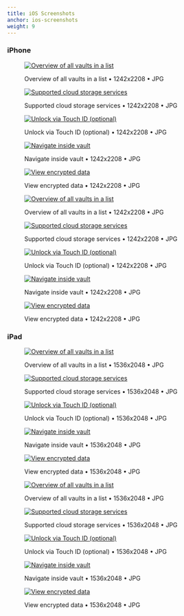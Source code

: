 ```yaml
---
title: iOS Screenshots
anchor: ios-screenshots
weight: 9
---
```

### iPhone

<div class="flex flex-wrap -mx-3">
  <div class="w-full px-3 md:w-1/2 lg:w-1/3">
    <figure class="rounded border border-gray-200 shadow-lg bg-white text-center p-2 mb-8">
      <a href="/presskit/en/iphone-screenshot-1.jpg"><img class="inline-block mb-2" src="/presskit/en/iphone-screenshot-1.jpg" alt="Overview of all vaults in a list"/></a>
      <figcaption>
        <p class="text-sm text-gray-500">Overview of all vaults in a list • 1242x2208 • JPG</p>
      </figcaption>
    </figure>
  </div>
  <div class="w-full px-3 md:w-1/2 lg:w-1/3">
    <figure class="rounded border border-gray-200 shadow-lg bg-white text-center p-2 mb-8">
      <a href="/presskit/en/iphone-screenshot-2.jpg"><img class="inline-block mb-2" src="/presskit/en/iphone-screenshot-2.jpg" alt="Supported cloud storage services"/></a>
      <figcaption>
        <p class="text-sm text-gray-500">Supported cloud storage services • 1242x2208 • JPG</p>
      </figcaption>
    </figure>
  </div>
  <div class="w-full px-3 md:w-1/2 lg:w-1/3">
    <figure class="rounded border border-gray-200 shadow-lg bg-white text-center p-2 mb-8">
      <a href="/presskit/en/iphone-screenshot-3.jpg"><img class="inline-block mb-2" src="/presskit/en/iphone-screenshot-3.jpg" alt="Unlock via Touch ID (optional)"/></a>
      <figcaption>
        <p class="text-sm text-gray-500">Unlock via Touch ID (optional) • 1242x2208 • JPG</p>
      </figcaption>
    </figure>
  </div>
  <div class="w-full px-3 md:w-1/2 lg:w-1/3">
    <figure class="rounded border border-gray-200 shadow-lg bg-white text-center p-2 mb-8">
      <a href="/presskit/en/iphone-screenshot-4.jpg"><img class="inline-block mb-2" src="/presskit/en/iphone-screenshot-4.jpg" alt="Navigate inside vault"/></a>
      <figcaption>
        <p class="text-sm text-gray-500">Navigate inside vault • 1242x2208 • JPG</p>
      </figcaption>
    </figure>
  </div>
  <div class="w-full px-3 md:w-1/2 lg:w-1/3">
    <figure class="rounded border border-gray-200 shadow-lg bg-white text-center p-2 mb-8">
      <a href="/presskit/en/iphone-screenshot-5.jpg"><img class="inline-block mb-2" src="/presskit/en/iphone-screenshot-5.jpg" alt="View encrypted data"/></a>
      <figcaption>
        <p class="text-sm text-gray-500">View encrypted data • 1242x2208 • JPG</p>
      </figcaption>
    </figure>
  </div>
</div>

<div class="flex flex-wrap -mx-3">
  <div class="w-full px-3 md:w-1/2 lg:w-1/3">
    <figure class="rounded border border-gray-200 shadow-lg bg-white text-center p-2 mb-8">
      <a href="/presskit/en/iphone-appstore-screenshot-1.jpg"><img class="inline-block mb-2" src="/presskit/en/iphone-appstore-screenshot-1.jpg" alt="Overview of all vaults in a list"/></a>
      <figcaption>
        <p class="text-sm text-gray-500">Overview of all vaults in a list • 1242x2208 • JPG</p>
      </figcaption>
    </figure>
  </div>
  <div class="w-full px-3 md:w-1/2 lg:w-1/3">
    <figure class="rounded border border-gray-200 shadow-lg bg-white text-center p-2 mb-8">
      <a href="/presskit/en/iphone-appstore-screenshot-2.jpg"><img class="inline-block mb-2" src="/presskit/en/iphone-appstore-screenshot-2.jpg" alt="Supported cloud storage services"/></a>
      <figcaption>
        <p class="text-sm text-gray-500">Supported cloud storage services • 1242x2208 • JPG</p>
      </figcaption>
    </figure>
  </div>
  <div class="w-full px-3 md:w-1/2 lg:w-1/3">
    <figure class="rounded border border-gray-200 shadow-lg bg-white text-center p-2 mb-8">
      <a href="/presskit/en/iphone-appstore-screenshot-3.jpg"><img class="inline-block mb-2" src="/presskit/en/iphone-appstore-screenshot-3.jpg" alt="Unlock via Touch ID (optional)"/></a>
      <figcaption>
        <p class="text-sm text-gray-500">Unlock via Touch ID (optional) • 1242x2208 • JPG</p>
      </figcaption>
    </figure>
  </div>
  <div class="w-full px-3 md:w-1/2 lg:w-1/3">
    <figure class="rounded border border-gray-200 shadow-lg bg-white text-center p-2 mb-8">
      <a href="/presskit/en/iphone-appstore-screenshot-4.jpg"><img class="inline-block mb-2" src="/presskit/en/iphone-appstore-screenshot-4.jpg" alt="Navigate inside vault"/></a>
      <figcaption>
        <p class="text-sm text-gray-500">Navigate inside vault • 1242x2208 • JPG</p>
      </figcaption>
    </figure>
  </div>
  <div class="w-full px-3 md:w-1/2 lg:w-1/3">
    <figure class="rounded border border-gray-200 shadow-lg bg-white text-center p-2 mb-8">
      <a href="/presskit/en/iphone-appstore-screenshot-5.jpg"><img class="inline-block mb-2" src="/presskit/en/iphone-appstore-screenshot-5.jpg" alt="View encrypted data"/></a>
      <figcaption>
        <p class="text-sm text-gray-500">View encrypted data • 1242x2208 • JPG</p>
      </figcaption>
    </figure>
  </div>
</div>

### iPad

<div class="flex flex-wrap -mx-3">
  <div class="w-full px-3 md:w-1/2 lg:w-1/3">
    <figure class="rounded border border-gray-200 shadow-lg bg-white text-center p-2 mb-8">
      <a href="/presskit/en/ipad-screenshot-1.jpg"><img class="inline-block mb-2" src="/presskit/en/ipad-screenshot-1.jpg" alt="Overview of all vaults in a list"/></a>
      <figcaption>
        <p class="text-sm text-gray-500">Overview of all vaults in a list • 1536x2048 • JPG</p>
      </figcaption>
    </figure>
  </div>
  <div class="w-full px-3 md:w-1/2 lg:w-1/3">
    <figure class="rounded border border-gray-200 shadow-lg bg-white text-center p-2 mb-8">
      <a href="/presskit/en/ipad-screenshot-2.jpg"><img class="inline-block mb-2" src="/presskit/en/ipad-screenshot-2.jpg" alt="Supported cloud storage services"/></a>
      <figcaption>
        <p class="text-sm text-gray-500">Supported cloud storage services • 1536x2048 • JPG</p>
      </figcaption>
    </figure>
  </div>
  <div class="w-full px-3 md:w-1/2 lg:w-1/3">
    <figure class="rounded border border-gray-200 shadow-lg bg-white text-center p-2 mb-8">
      <a href="/presskit/en/ipad-screenshot-3.jpg"><img class="inline-block mb-2" src="/presskit/en/ipad-screenshot-3.jpg" alt="Unlock via Touch ID (optional)"/></a>
      <figcaption>
        <p class="text-sm text-gray-500">Unlock via Touch ID (optional) • 1536x2048 • JPG</p>
      </figcaption>
    </figure>
  </div>
  <div class="w-full px-3 md:w-1/2 lg:w-1/3">
    <figure class="rounded border border-gray-200 shadow-lg bg-white text-center p-2 mb-8">
      <a href="/presskit/en/ipad-screenshot-4.jpg"><img class="inline-block mb-2" src="/presskit/en/ipad-screenshot-4.jpg" alt="Navigate inside vault"/></a>
      <figcaption>
        <p class="text-sm text-gray-500">Navigate inside vault • 1536x2048 • JPG</p>
      </figcaption>
    </figure>
  </div>
  <div class="w-full px-3 md:w-1/2 lg:w-1/3">
    <figure class="rounded border border-gray-200 shadow-lg bg-white text-center p-2 mb-8">
      <a href="/presskit/en/ipad-screenshot-5.jpg"><img class="inline-block mb-2" src="/presskit/en/ipad-screenshot-5.jpg" alt="View encrypted data"/></a>
      <figcaption>
        <p class="text-sm text-gray-500">View encrypted data • 1536x2048 • JPG</p>
      </figcaption>
    </figure>
  </div>
</div>

<div class="flex flex-wrap -mx-3">
  <div class="w-full px-3 md:w-1/2 lg:w-1/3">
    <figure class="rounded border border-gray-200 shadow-lg bg-white text-center p-2 mb-8">
      <a href="/presskit/en/ipad-appstore-screenshot-1.jpg"><img class="inline-block mb-2" src="/presskit/en/ipad-appstore-screenshot-1.jpg" alt="Overview of all vaults in a list"/></a>
      <figcaption>
        <p class="text-sm text-gray-500">Overview of all vaults in a list • 1536x2048 • JPG</p>
      </figcaption>
    </figure>
  </div>
  <div class="w-full px-3 md:w-1/2 lg:w-1/3">
    <figure class="rounded border border-gray-200 shadow-lg bg-white text-center p-2 mb-8">
      <a href="/presskit/en/ipad-appstore-screenshot-2.jpg"><img class="inline-block mb-2" src="/presskit/en/ipad-appstore-screenshot-2.jpg" alt="Supported cloud storage services"/></a>
      <figcaption>
        <p class="text-sm text-gray-500">Supported cloud storage services • 1536x2048 • JPG</p>
      </figcaption>
    </figure>
  </div>
  <div class="w-full px-3 md:w-1/2 lg:w-1/3">
    <figure class="rounded border border-gray-200 shadow-lg bg-white text-center p-2 mb-8">
      <a href="/presskit/en/ipad-appstore-screenshot-3.jpg"><img class="inline-block mb-2" src="/presskit/en/ipad-appstore-screenshot-3.jpg" alt="Unlock via Touch ID (optional)"/></a>
      <figcaption>
        <p class="text-sm text-gray-500">Unlock via Touch ID (optional) • 1536x2048 • JPG</p>
      </figcaption>
    </figure>
  </div>
  <div class="w-full px-3 md:w-1/2 lg:w-1/3">
    <figure class="rounded border border-gray-200 shadow-lg bg-white text-center p-2 mb-8">
      <a href="/presskit/en/ipad-appstore-screenshot-4.jpg"><img class="inline-block mb-2" src="/presskit/en/ipad-appstore-screenshot-4.jpg" alt="Navigate inside vault"/></a>
      <figcaption>
        <p class="text-sm text-gray-500">Navigate inside vault • 1536x2048 • JPG</p>
      </figcaption>
    </figure>
  </div>
  <div class="w-full px-3 md:w-1/2 lg:w-1/3">
    <figure class="rounded border border-gray-200 shadow-lg bg-white text-center p-2 mb-8">
      <a href="/presskit/en/ipad-appstore-screenshot-5.jpg"><img class="inline-block mb-2" src="/presskit/en/ipad-appstore-screenshot-5.jpg" alt="View encrypted data"/></a>
      <figcaption>
        <p class="text-sm text-gray-500">View encrypted data • 1536x2048 • JPG</p>
      </figcaption>
    </figure>
  </div>
</div>
